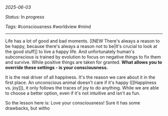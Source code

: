 *2025-06-03*

*Status:* In progress

*Tags:* #consciousness #worldview #mind 

<hr>

Life has a lot of good and bad moments.  [[NEW There's always a reason to be happy, because there's always a reason not to be|It's crucial to look at the good stuff]] to live a happy life. And unfortunately human's subconscious is trained by evolution to focus on negative things to fix them and survive. While positive things are taken for granted. **What allows you to override these settings - is your consciousness.** 

It is the real driver of all happiness. It's the reason we care about it in the first place. An unconscious animal doesn't care if it's happy ([[Happiness vs. joy]]), it only follows the traces of joy to do anything.  While we are able to choose a better option, even if it's not intuitive and isn't as fun.

So the lesson here is: Love your consciousness! Sure it has some drawbacks, but witho 